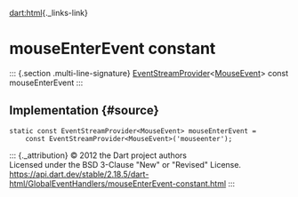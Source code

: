 [dart:html](../../dart-html/dart-html-library){._links-link}

mouseEnterEvent constant
========================

::: {.section .multi-line-signature}
[EventStreamProvider](../eventstreamprovider-class)\<[MouseEvent](../mouseevent-class)\>
const mouseEnterEvent
:::

Implementation {#source}
--------------

``` {.language-dart data-language="dart"}
static const EventStreamProvider<MouseEvent> mouseEnterEvent =
    const EventStreamProvider<MouseEvent>('mouseenter');
```

::: {._attribution}
© 2012 the Dart project authors\
Licensed under the BSD 3-Clause \"New\" or \"Revised\" License.\
<https://api.dart.dev/stable/2.18.5/dart-html/GlobalEventHandlers/mouseEnterEvent-constant.html>
:::
